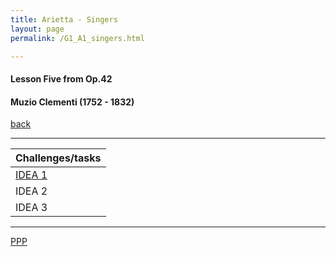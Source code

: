 ```yaml
---
title: Arietta - Singers
layout: page
permalink: /G1_A1_singers.html

---
```



#### Lesson Five from Op.42

#### Muzio Clementi (1752 - 1832)

[back](G1_A1)

***


| Challenges/tasks | 
| ------------ | 
| [IDEA 1](G1_A1_singers_idea_1.html)       |
| IDEA 2       |
| IDEA 3       |

***



[PPP](https://itunes.apple.com/gb/app/abrsm-piano-practice-partner/id891238739?mt=8>)



